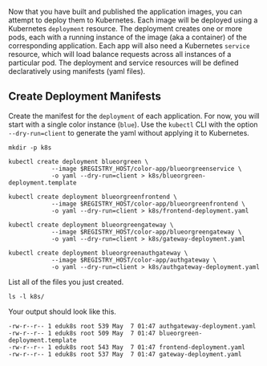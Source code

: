 Now that you have built and published the application images, you can attempt to deploy them to Kubernetes.
Each image will be deployed using a Kubernetes `deployment` resource.
The deployment creates one or more pods, each with a running instance of the image (aka a container) of the corresponding application.
Each app will also need a Kubernetes `service` resource, which will load balance requests across all instances of a particular pod.
The deployment and service resources will be defined declaratively using manifests (yaml files).

## Create Deployment Manifests

Create the manifest for the `deployment` of each application.
For now, you will start with a single color instance (`blue`).
Use the `kubectl` CLI with the option `--dry-run=client` to generate the yaml without applying it to Kubernetes.
```execute-1
mkdir -p k8s

kubectl create deployment blueorgreen \
            --image $REGISTRY_HOST/color-app/blueorgreenservice \
            -o yaml --dry-run=client > k8s/blueorgreen-deployment.template

kubectl create deployment blueorgreenfrontend \
            --image $REGISTRY_HOST/color-app/blueorgreenfrontend \
            -o yaml --dry-run=client > k8s/frontend-deployment.yaml

kubectl create deployment blueorgreengateway \
            --image $REGISTRY_HOST/color-app/blueorgreengateway \
            -o yaml --dry-run=client > k8s/gateway-deployment.yaml

kubectl create deployment blueorgreenauthgateway \
            --image $REGISTRY_HOST/color-app/authgateway \
            -o yaml --dry-run=client > k8s/authgateway-deployment.yaml
```

List all of the files you just created.
```execute-1
ls -l k8s/
```

Your output should look like this.
```
-rw-r--r-- 1 eduk8s root 539 May  7 01:47 authgateway-deployment.yaml
-rw-r--r-- 1 eduk8s root 509 May  7 01:47 blueorgreen-deployment.template
-rw-r--r-- 1 eduk8s root 543 May  7 01:47 frontend-deployment.yaml
-rw-r--r-- 1 eduk8s root 537 May  7 01:47 gateway-deployment.yaml
```

